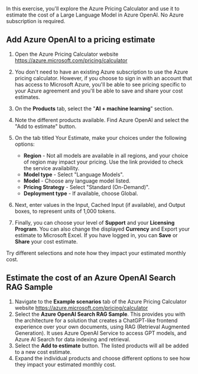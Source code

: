 In this exercise, you'll explore the Azure Pricing Calculator and use it to estimate the cost of a Large Language Model in Azure OpenAI. No Azure subscription is required.

## Add Azure OpenAI to a pricing estimate

1. Open the Azure Pricing Calculator website <https://azure.microsoft.com/pricing/calculator>
1. You don't need to have an existing Azure subscription to use the Azure pricing calculator. However, if you choose to sign in with an account that has access to Microsoft Azure, you'll be able to see pricing specific to your Azure agreement and you'll be able to save and share your cost estimates. 
1. On the **Products** tab, select the "**AI + machine learning**" section.
1. Note the different products available. Find Azure OpenAI and select the "Add to estimate" button. 
1. On the tab titled Your Estimate, make your choices under the following options:

    - **Region** - Not all models are available in all regions, and your choice of region may impact your pricing. Use the link provided to check the service availability.
    - **Model type** - Select "Language Models".
    - **Model** - Choose any language model listed.
    - **Pricing Strategy** - Select "Standard (On-Demand)".
    - **Deployment type** - If available, choose Global.

1. Next, enter values in the Input, Cached Input (if available), and Output boxes, to represent units of 1,000 tokens. 
1. Finally, you can choose your level of **Support** and your **Licensing Program**. You can also change the displayed **Currency** and Export your estimate to Microsoft Excel. If you have logged in, you can **Save** or **Share** your cost estimate.   

Try different selections and note how they impact your estimated monthly cost.

## Estimate the cost of an Azure OpenAI Search RAG Sample

1. Navigate to the **Example scenarios** tab of the Azure Pricing Calculator website <https://azure.microsoft.com/pricing/calculator>
1. Select the **Azure OpenAI Search RAG Sample**. This provides you with the architecture for a solution that creates a ChatGPT-like frontend experience over your own documents, using RAG (Retrieval Augmented Generation). It uses Azure OpenAI Service to access GPT models, and Azure AI Search for data indexing and retrieval.
1. Select the **Add to estimate** button. The listed products will all be added to a new cost estimate.
1. Expand the individual products and choose different options to see how they impact your estimated monthly cost.

